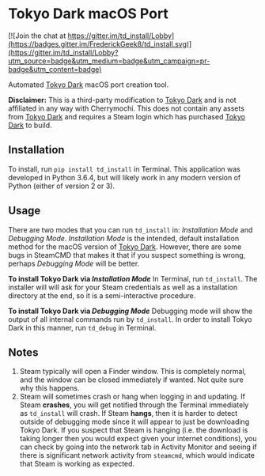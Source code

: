 # Tokyo Dark macOS Port
[![Join the chat at https://gitter.im/td_install/Lobby](https://badges.gitter.im/FrederickGeek8/td_install.svg)](https://gitter.im/td_install/Lobby?utm_source=badge&utm_medium=badge&utm_campaign=pr-badge&utm_content=badge)

Automated [Tokyo Dark](http://www.tokyodark.com/) macOS port creation tool.

**Disclaimer:** This is a third-party modification to
[Tokyo Dark](http://www.tokyodark.com/) and is not affiliated in any way with
Cherrymochi. This does not contain any assets from
[Tokyo Dark](http://www.tokyodark.com/) and requires a Steam login which has
purchased [Tokyo Dark](http://www.tokyodark.com/) to build.

## Installation
To install, run `pip install td_install` in Terminal. This application was
developed in Python 3.6.4, but will likely work in any modern version of Python
(either of version 2 or 3).

## Usage
There are two modes that you can run `td_install` in: *Installation Mode* and
*Debugging Mode*. *Installation Mode* is the intended, default installation
method for the macOS version of [Tokyo Dark](http://www.tokyodark.com/).
However, there are some bugs in SteamCMD that makes it that if you suspect
something is wrong, perhaps *Debugging Mode* will be better.

**To install Tokyo Dark via *Installation Mode***
In Terminal, run `td_install`. The installer will will ask for your Steam
credentials as well as a installation directory at the end, so it is a
semi-interactive procedure.

**To install Tokyo Dark via *Debugging Mode***
Debugging mode will show the output of all internal commands run by `td_install`.
In order to install Tokyo Dark in this manner, run `td_debug` in Terminal.

## Notes
1. Steam typically will open a Finder window. This is completely normal,
and the window can be closed immediately if wanted. Not quite sure why this
happens.
2. Steam will sometimes crash or hang when logging in and updating. If 
Steam **crashes**, you will get notified through the Terminal immediately as
`td_install` will crash. If Steam **hangs**, then it is harder to detect 
outside of debugging mode since it will appear to just be downloading Tokyo
Dark. If you suspect that Steam is hanging (i.e. the download is taking longer
then you would expect given your internet conditions), you can check by going 
into the network tab in Activity Monitor and seeing if there is significant network
activity from `steamcmd`, which would indicate that Steam is working as expected.
